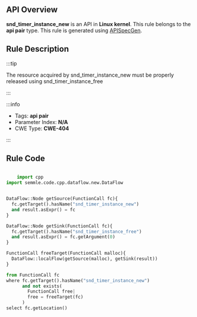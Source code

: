---
---


## API Overview
**snd_timer_instance_new** is an API in **Linux kernel**. This rule belongs to the **api pair** type. This rule is generated using [APISpecGen](../../tools/APISpecGen).
## Rule Description

:::tip

The resource acquired by snd_timer_instance_new must be properly released using snd_timer_instance_free

:::

:::info

- Tags: **api pair**
- Parameter Index: **N/A**
- CWE Type: **CWE-404**

:::

## Rule Code
```python

    import cpp
import semmle.code.cpp.dataflow.new.DataFlow


DataFlow::Node getSource(FunctionCall fc){
  fc.getTarget().hasName("snd_timer_instance_new")
  and result.asExpr() = fc
}

DataFlow::Node getSink(FunctionCall fc){
  fc.getTarget().hasName("snd_timer_instance_free")
  and result.asExpr() = fc.getArgument(0)
}

FunctionCall freeTarget(FunctionCall malloc){
  DataFlow::localFlow(getSource(malloc), getSink(result))
}

from FunctionCall fc
where fc.getTarget().hasName("snd_timer_instance_new")
      and not exists(
        FunctionCall free| 
        free = freeTarget(fc)
      )
select fc.getLocation()

    
```